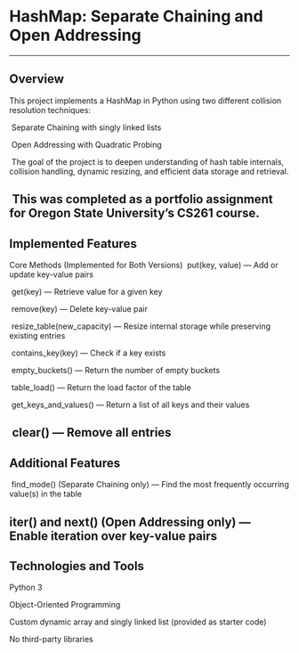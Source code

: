 # HashMap: Separate Chaining and Open Addressing
---
## Overview
This project implements a HashMap in Python using two different collision resolution techniques:

&nbsp;Separate Chaining with singly linked lists

&nbsp;Open Addressing with Quadratic Probing

&nbsp;The goal of the project is to deepen understanding of hash table internals, collision handling, dynamic resizing, and efficient data storage and retrieval.

&nbsp;This was completed as a portfolio assignment for Oregon State University’s CS261 course.
---
## Implemented Features
Core Methods (Implemented for Both Versions)
&nbsp;put(key, value) — Add or update key-value pairs

&nbsp;get(key) — Retrieve value for a given key

&nbsp;remove(key) — Delete key-value pair

&nbsp;resize_table(new_capacity) — Resize internal storage while preserving existing entries

&nbsp;contains_key(key) — Check if a key exists

&nbsp;empty_buckets() — Return the number of empty buckets

&nbsp;table_load() — Return the load factor of the table

&nbsp;get_keys_and_values() — Return a list of all keys and their values

&nbsp;clear() — Remove all entries
---
## Additional Features
&nbsp;find_mode() (Separate Chaining only) — Find the most frequently occurring value(s) in the table

__iter__() and __next__() (Open Addressing only) — Enable iteration over key-value pairs
---
## Technologies and Tools
Python 3

Object-Oriented Programming

Custom dynamic array and singly linked list (provided as starter code)

No third-party libraries
